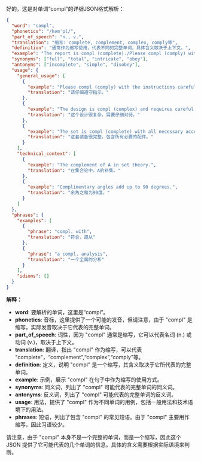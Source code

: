 好的，这是对单词“compl”的详细JSON格式解析：

```json
{
  "word": "compl",
  "phonetics": "/kəmˈpl/",
  "part_of_speech": "n., v.",
  "translation": "缩写: complete, complement, complex, comply等",
  "definition": "通常作为缩写使用，代表不同的完整单词，具体含义取决于上下文。",
  "example": "The report is compl (complete)./Please compl (comply) with the rules.",
  "synonyms": ["full", "total", "intricate", "obey"],
  "antonyms": ["incomplete", "simple", "disobey"],
  "usage": {
    "general_usage": [
      {
        "example": "Please compl (comply) with the instructions carefully.",
        "translation": "请仔细遵守指示。"
      },
      {
        "example": "The design is compl (complex) and requires careful attention.",
        "translation": "这个设计很复杂，需要仔细对待。"
      },
      {
        "example": "The set is compl (complete) with all necessary accessories.",
        "translation": "这套装备很完整，包含所有必要的配件。"
      }
    ],
    "technical_context": [
      {
        "example": "The complement of A in set theory.",
        "translation": "在集合论中，A的补集。"
      },
      {
        "example": "Complimentary angles add up to 90 degrees.",
        "translation": "余角之和为90度。"
      }
    ]
  },
  "phrases": {
    "examples": [
      {
        "phrase": "compl. with",
        "translation": "符合，遵从"
      },
      {
        "phrase": "a compl. analysis",
        "translation": "一个全面的分析"
      }
    ],
    "idioms": []
  }
}
```

**解释：**

*   **word**: 要解析的单词，这里是“compl”。
*   **phonetics**: 音标，这里提供了一个可能的发音，但请注意，由于 "compl" 是缩写，实际发音取决于它代表的完整单词。
*   **part\_of\_speech**: 词性，因为 "compl" 通常是缩写，它可以代表名词 (n.) 或动词 (v.)，取决于上下文。
*   **translation**: 翻译，指出 "compl" 作为缩写，可以代表 "complete"，“complement”,“complex”,“comply”等。
*   **definition**: 定义，说明 "compl" 是一个缩写，其含义取决于它所代表的完整单词。
*   **example**: 示例，展示 "compl" 在句子中作为缩写的使用方式。
*   **synonyms**: 同义词，列出了 "compl" 可能代表的完整单词的同义词。
*   **antonyms**: 反义词，列出了 "compl" 可能代表的完整单词的反义词。
*   **usage**: 用法，提供了 "compl" 作为不同单词的用例，包括一般用法和技术语境下的用法。
*   **phrases**: 短语，列出了包含 "compl" 的常见短语。由于 "compl" 主要用作缩写，因此习语较少。

请注意，由于 "compl" 本身不是一个完整的单词，而是一个缩写，因此这个JSON 提供了它可能代表的几个单词的信息。具体的含义需要根据实际语境来判断。
 